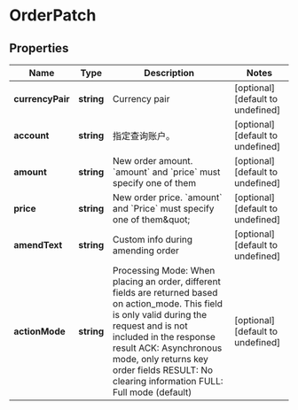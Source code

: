 # OrderPatch

## Properties

Name | Type | Description | Notes
------------ | ------------- | ------------- | -------------
**currencyPair** | **string** | Currency pair | [optional] [default to undefined]
**account** | **string** | 指定查询账户。 | [optional] [default to undefined]
**amount** | **string** | New order amount. &#x60;amount&#x60; and &#x60;price&#x60; must specify one of them | [optional] [default to undefined]
**price** | **string** | New order price. &#x60;amount&#x60; and &#x60;Price&#x60; must specify one of them\&quot; | [optional] [default to undefined]
**amendText** | **string** | Custom info during amending order | [optional] [default to undefined]
**actionMode** | **string** | Processing Mode: When placing an order, different fields are returned based on action_mode. This field is only valid during the request and is not included in the response result ACK: Asynchronous mode, only returns key order fields RESULT: No clearing information FULL: Full mode (default) | [optional] [default to undefined]

